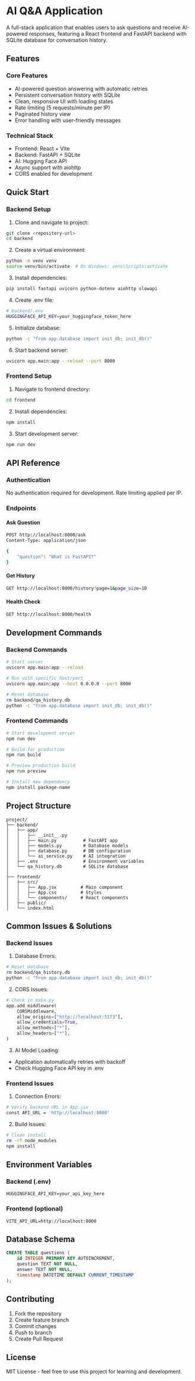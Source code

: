 # AI Q&A Application

A full-stack application that enables users to ask questions and receive AI-powered responses, featuring a React frontend and FastAPI backend with SQLite database for conversation history.

## Features

### Core Features

- AI-powered question answering with automatic retries
- Persistent conversation history with SQLite
- Clean, responsive UI with loading states
- Rate limiting (5 requests/minute per IP)
- Paginated history view
- Error handling with user-friendly messages

### Technical Stack

- Frontend: React + Vite
- Backend: FastAPI + SQLite
- AI: Hugging Face API
- Async support with aiohttp
- CORS enabled for development

## Quick Start

### Backend Setup

1. Clone and navigate to project:

```bash
git clone <repository-url>
cd backend
```

2. Create a virtual environment:

```bash
python -m venv venv
source venv/bin/activate  # On Windows: venv\Scripts\activate
```

3. Install dependencies:

```bash
pip install fastapi uvicorn python-dotenv aiohttp slowapi
```

4. Create .env file:

```bash
# backend/.env
HUGGINGFACE_API_KEY=your_huggingface_token_here
```

5. Initialize database:

```bash
python -c "from app.database import init_db; init_db()"
```

6. Start backend server:

```bash
uvicorn app.main:app --reload --port 8000
```

### Frontend Setup

1. Navigate to frontend directory:

```bash
cd frontend
```

2. Install dependencies:

```bash
npm install
```

3. Start development server:

```bash
npm run dev
```

## API Reference

### Authentication

No authentication required for development. Rate limiting applied per IP.

### Endpoints

#### Ask Question

```bash
POST http://localhost:8000/ask
Content-Type: application/json

{
    "question": "What is FastAPI?"
}
```

#### Get History

```bash
GET http://localhost:8000/history?page=1&page_size=10
```

#### Health Check

```bash
GET http://localhost:8000/health
```

## Development Commands

### Backend Commands

```bash
# Start server
uvicorn app.main:app --reload

# Run with specific host/port
uvicorn app.main:app --host 0.0.0.0 --port 8000

# Reset database
rm backend/qa_history.db
python -c "from app.database import init_db; init_db()"
```

### Frontend Commands

```bash
# Start development server
npm run dev

# Build for production
npm run build

# Preview production build
npm run preview

# Install new dependency
npm install package-name
```

## Project Structure

```
project/
├── backend/
│   ├── app/
│   │   ├── __init__.py
│   │   ├── main.py          # FastAPI app
│   │   ├── models.py        # Database models
│   │   ├── database.py      # DB configuration
│   │   └── ai_service.py    # AI integration
│   ├── .env                 # Environment variables
│   └── qa_history.db        # SQLite database
│
├── frontend/
│   ├── src/
│   │   ├── App.jsx         # Main component
│   │   ├── App.css         # Styles
│   │   └── components/     # React components
│   ├── public/
│   └── index.html
```

## Common Issues & Solutions

### Backend Issues

1. Database Errors:

```bash
# Reset database
rm backend/qa_history.db
python -c "from app.database import init_db; init_db()"
```

2. CORS Issues:

```python
# Check in main.py
app.add_middleware(
    CORSMiddleware,
    allow_origins=["http://localhost:5173"],
    allow_credentials=True,
    allow_methods=["*"],
    allow_headers=["*"],
)
```

3. AI Model Loading:

- Application automatically retries with backoff
- Check Hugging Face API key in .env

### Frontend Issues

1. Connection Errors:

```bash
# Verify backend URL in App.jsx
const API_URL = 'http://localhost:8000'
```

2. Build Issues:

```bash
# Clean install
rm -rf node_modules
npm install
```

## Environment Variables

### Backend (.env)

```
HUGGINGFACE_API_KEY=your_api_key_here
```

### Frontend (optional)

```
VITE_API_URL=http://localhost:8000
```

## Database Schema

```sql
CREATE TABLE questions (
    id INTEGER PRIMARY KEY AUTOINCREMENT,
    question TEXT NOT NULL,
    answer TEXT NOT NULL,
    timestamp DATETIME DEFAULT CURRENT_TIMESTAMP
);
```

## Contributing

1. Fork the repository
2. Create feature branch
3. Commit changes
4. Push to branch
5. Create Pull Request

## License

MIT License - feel free to use this project for learning and development.
